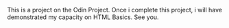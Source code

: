 This is a project on the Odin Project.
Once i complete this project, i will have demonstrated
my capacity on HTML Basics.
See you.